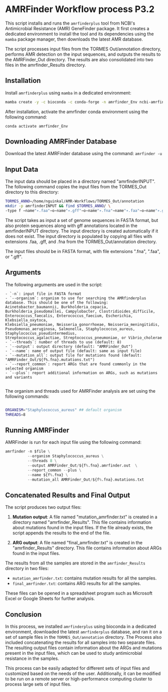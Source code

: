 
# AMRFinder Workflow process P3.2

This script installs and runs the `amrfinderplus` tool from NCBI's Antimicrobial Resistance (AMR) GeneFinder package. It first creates a dedicated environment to install the tool and its dependencies using the `mamba` package manager, then downloads the latest AMR database.

The script processes input files from the TORMES Out/annotation directory, performs AMR detection on the input sequences, and outputs the results to the AMRFinder_Out directory. The results are also consolidated into two files in the amrfinder_Results directory.

## Installation

Install `amrfinderplus` using `mamba` in a dedicated environment:

```bash
mamba create -y -c bioconda -c conda-forge -n amrfinder_Env ncbi-amrfinderplus
```

After installation, activate the amrfinder conda environment using the following command:

```conda activate amrfinder_Env```

## Downloading AMRFinder Database

Download the latest AMRFinder database using the command: ```amrfinder -u```

## Input Data
The input data should be placed in a directory named "amrfinderINPUT". 
The following command copies the input files from the TORMES_Out directory to this directory:
```bash
TORMES_ANNO=/home/nguinkal/AMR-Workflows/TORMES_Out/annotation
mkdir -p amrfinderINPUT && find $TORMES_ANNO/ \ 
-type f −name"∗.faa"−o−name"∗.gff"−o−name"∗.fna"−name"∗.faa"−o−name"∗.gff"−o−name"∗.fna" -exec cp {} amrfinderINPUT/ ;
```

The script takes as input a set of genome sequences in FASTA format, but also protein sequences along with gff annotations located in the amrfinderINPUT directory. The input directory is created automatically if it does not exist. The input directory is populated by copying all files with extensions .faa, .gff, and .fna from the TORMES_Out/annotation directory.


The input files should be in FASTA format, with file extensions ".fna", ".faa", or ".gff". 

## Arguments

The following arguments are used in the script:
```
- `-n`: input file in FASTA format
- `--organism`: organism to use for searching the AMRfinderplus database. This should be one of the following:
Acinetobacter_baumannii, Burkholderia_cepacia, Burkholderia_pseudomallei, Campylobacter, Clostridioides_difficile, 
Enterococcus_faecalis, Enterococcus_faecium, Escherichia, Klebsiella_oxytoca,
Klebsiella_pneumoniae, Neisseria_gonorrhoeae, Neisseria_meningitidis, 
Pseudomonas_aeruginosa, Salmonella, Staphylococcus_aureus, Staphylococcus_pseudintermedius, 
Streptococcus_agalactiae, Streptococcus_pneumoniae, or Vibrio_cholerae
- `--threads`: number of threads to use (default: 8)
- `--output`: output directory (default: "AMRFinder_Out")
- `--name`: name of output file (default: same as input file)
- `--mutation_all`: output file for mutations found (default: "AMRFinder_Out/${f%.fna}.mutations.txt")
- `--report_common`: report ARGs that are found commonly in the selected organism
- `--plus`: report additional information on ARGs, such as mutations and variants


```

The organism and threads used for AMRFinder analysis are set using the following commands:

```bash

ORGANISM="Staphylococcus_aureus" ## default organism
THREADS=8
```

## Running AMRFinder

AMRFinder is run for each input file using the following command:

```python
amrfinder -n $file \
          --organism Staphylococcus_aureus \
          --threads 8 \
          --output AMRFinder_Out/${f%.fna}.amrfinder.out  \
          --report_common --plus \
          --name ${f%.fna} \
          --mutation_all AMRFinder_Out/${f%.fna}.mutations.txt

```

## Concatenated Results and Final Output

The script produces two output files: 

1. **Mutation output**: A file named "mutation_amrfinder.txt" is created in a directory named "amrfinder_Results". This file contains information about mutations found in the input files. If the file already exists, the script appends the results to the end of the file.

2. **ARG output**: A file named "final_amrfinder.txt" is created in the "amrfinder_Results" directory. This file contains information about ARGs found in the input files.


The results from all the samples are stored in the `amrfinder_Results` directory in two files:
- `mutation_amrfinder.txt`: contains mutation results for all the samples.
- `final_amrfinder.txt`: contains ARG results for all the samples.

These files can be opened in a spreadsheet program such as Microsoft Excel or Google Sheets for further analysis.

## Conclusion

In this process, we installed `amrfinderplus` using bioconda in a dedicated environment, downloaded the latest `amrfinderplus` database, and ran it on a set of sample files in the `TORMES_Out/annotation` directory. The Process also included concatenating the results for all samples into two separate files. The resulting output files contain information about the ARGs and mutations present in the input files, which can be used to study antimicrobial resistance in the samples.

This process can be easily adapted for different sets of input files and customized based on the needs of the user.
Additionally, it can be modified to be run on a remote server or high-performance computing cluster to process large sets of input files.








